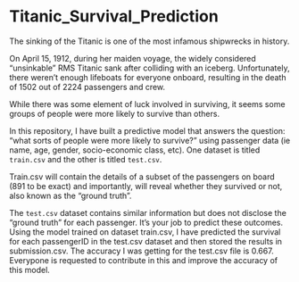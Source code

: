 # Titanic_Survival_Prediction
The sinking of the Titanic is one of the most infamous shipwrecks in history.

On April 15, 1912, during her maiden voyage, the widely considered “unsinkable” RMS Titanic sank after colliding with an iceberg. Unfortunately, there weren’t enough lifeboats for everyone onboard, resulting in the death of 1502 out of 2224 passengers and crew.

While there was some element of luck involved in surviving, it seems some groups of people were more likely to survive than others.

In this repository, I have built a predictive model that answers the question: “what sorts of people were more likely to survive?” using passenger data (ie name, age, gender, socio-economic class, etc).
One dataset is titled `train.csv` and the other is titled `test.csv`.

Train.csv will contain the details of a subset of the passengers on board (891 to be exact) and importantly, will reveal whether they survived or not, also known as the “ground truth”.

The `test.csv` dataset contains similar information but does not disclose the “ground truth” for each passenger. It’s your job to predict these outcomes. Using the model trained on dataset train.csv, I have predicted the survival for each passengerID in the test.csv dataset and then stored the results in submission.csv. The accuracy I was getting for the test.csv file is 0.667. Everypone is requested to contribute in this and improve the accuracy of this model.
